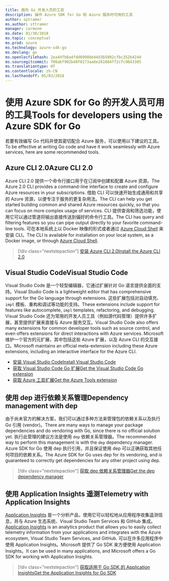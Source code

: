 ```yaml
---
title: 面向 Go 开发人员的工具
description: 操作 Azure SDK for Go 和 Azure 服务时可用的工具
author: sptramer
ms.author: sttramer
manager: carmonm
ms.date: 01/30/2018
ms.topic: conceptual
ms.prod: azure
ms.technology: azure-sdk-go
ms.devlang: go
ms.openlocfilehash: 2ea44fb8a4fdd6098bb44d3b5092cfbc352b424d
ms.sourcegitcommit: f08abf902b48f8173aa6e261084ff2cfc9043305
ms.translationtype: HT
ms.contentlocale: zh-CN
ms.lasthandoff: 05/03/2018
---
```

# <a name="tools-for-developers-using-the-azure-sdk-for-go"></a><span data-ttu-id="9f031-103">使用 Azure SDK for Go 的开发人员可用的工具</span><span class="sxs-lookup"><span data-stu-id="9f031-103">Tools for developers using the Azure SDK for Go</span></span>

<span data-ttu-id="9f031-104">若要有效编写 Go 代码并使其密切配合 Azure 服务，可以使用以下建议的工具。</span><span class="sxs-lookup"><span data-stu-id="9f031-104">To be effective at writing Go code and have it work seamlessly with Azure services, here are some recommended tools.</span></span>

## <a name="azure-cli-20"></a><span data-ttu-id="9f031-105">Azure CLI 2.0</span><span class="sxs-lookup"><span data-stu-id="9f031-105">Azure CLI 2.0</span></span>

<span data-ttu-id="9f031-106">Azure CLI 2.0 提供一个命令行接口用于在订阅中创建和配置 Azure 资源。</span><span class="sxs-lookup"><span data-stu-id="9f031-106">The Azure 2.0 CLI provides a command-line interface to create and configure Azure resources in your subscriptions.</span></span> <span data-ttu-id="9f031-107">借助 CLI 可以快速开始生成通用和共享的 Azure 资源，以便专注于服务的更复杂用法。</span><span class="sxs-lookup"><span data-stu-id="9f031-107">The CLI can help you get started building common and shared Azure resources quickly, so that you can focus on more complex usage of services.</span></span> <span data-ttu-id="9f031-108">CLI 提供查询和筛选功能，使用它可以通过管道将输出直接传送到偏好的命令行工具。</span><span class="sxs-lookup"><span data-stu-id="9f031-108">The CLI has query and filtering features so you can pipe output directly to your favorite command-line tools.</span></span> <span data-ttu-id="9f031-109">可在本地系统上以 Docker 映像的形式或者通过 [Azure Cloud Shell](https://docs.microsoft.com/en-us/azure/cloud-shell/overview) 来安装 CLI。</span><span class="sxs-lookup"><span data-stu-id="9f031-109">The CLI is available for installation on your local system, as a Docker image, or through [Azure Cloud Shell](https://docs.microsoft.com/en-us/azure/cloud-shell/overview).</span></span>

> [!div class="nextstepaction"]
> [<span data-ttu-id="9f031-110">安装 Azure CLI 2.0</span><span class="sxs-lookup"><span data-stu-id="9f031-110">Install the Azure CLI 2.0</span></span>](/cli/azure/install-azure-cli)

## <a name="visual-studio-code"></a><span data-ttu-id="9f031-111">Visual Studio Code</span><span class="sxs-lookup"><span data-stu-id="9f031-111">Visual Studio Code</span></span>

<span data-ttu-id="9f031-112">Visual Studio Code 是一个轻型编辑器，它通过扩展针对 Go 语言提供全面的支持。</span><span class="sxs-lookup"><span data-stu-id="9f031-112">Visual Studio Code is a lightweight editor that has comprehensive support for the Go language through extensions.</span></span> <span data-ttu-id="9f031-113">这些扩展包括对自动填充、`impl` 模板、重构和调试等功能的支持。</span><span class="sxs-lookup"><span data-stu-id="9f031-113">These extensions include support for features like autocomplete, `impl` templates, refactoring, and debugging.</span></span> <span data-ttu-id="9f031-114">Visual Studio Code 还为常用的开发人员工具（例如源代码管理）提供许多扩展，甚至提供扩展来直接与 Azure 服务交互。</span><span class="sxs-lookup"><span data-stu-id="9f031-114">Visual Studio Code also offers many extensions for common developer tools such as source control, and even offers extensions for direct interactions with Azure services.</span></span> <span data-ttu-id="9f031-115">Microsoft 维护一个官方的元扩展，其中包括这些 Azure 扩展，以及 Azure CLI 的交互接口。</span><span class="sxs-lookup"><span data-stu-id="9f031-115">Microsoft maintains an official meta-extension including these Azure extensions, including an interactive interface for the Azure CLI.</span></span>

* [<span data-ttu-id="9f031-116">安装 Visual Studio Code</span><span class="sxs-lookup"><span data-stu-id="9f031-116">Install Visual Studio Code</span></span>](https://code.visualstudio.com/Download)
* [<span data-ttu-id="9f031-117">获取 Visual Studio Code Go 扩展</span><span class="sxs-lookup"><span data-stu-id="9f031-117">Get the Visual Studio Code Go extension</span></span>](https://code.visualstudio.com/docs/languages/go)
* [<span data-ttu-id="9f031-118">获取 Azure 工具扩展</span><span class="sxs-lookup"><span data-stu-id="9f031-118">Get the Azure Tools extension</span></span>](https://marketplace.visualstudio.com/items?itemName=ms-vscode.vscode-azureextensionpack)

## <a name="dependency-management-with-dep"></a><span data-ttu-id="9f031-119">使用 dep 进行依赖关系管理</span><span class="sxs-lookup"><span data-stu-id="9f031-119">Dependency management with dep</span></span>

<span data-ttu-id="9f031-120">由于尚未官方的解决方案，我们可以通过多种方法来管理包的依赖关系以及执行 Go 引用 (vendor)。</span><span class="sxs-lookup"><span data-stu-id="9f031-120">There are many ways to manage your package dependencies and do vendoring with Go, since there is no official solution yet.</span></span> <span data-ttu-id="9f031-121">执行此管理的建议方法是使用 `dep` 依赖关系管理器。</span><span class="sxs-lookup"><span data-stu-id="9f031-121">The recommended way to perform this management is with the `dep` dependency manager.</span></span> <span data-ttu-id="9f031-122">Azure SDK for Go 使用 dep 执行引用，并且保证使用 dep 可以正确获取其他任何项目的依赖关系。</span><span class="sxs-lookup"><span data-stu-id="9f031-122">The Azure SDK for Go uses dep for its vendoring, and is guaranteed to correctly get dependencies for any other project using dep.</span></span>

> [!div class="nextstepaction"]
> [<span data-ttu-id="9f031-123">获取 dep 依赖关系管理器</span><span class="sxs-lookup"><span data-stu-id="9f031-123">Get the dep dependency manager</span></span>](https://github.com/tools/godep)

## <a name="telemetry-with-application-insights"></a><span data-ttu-id="9f031-124">使用 Application Insights 遥测</span><span class="sxs-lookup"><span data-stu-id="9f031-124">Telemetry with Application Insights</span></span>

<span data-ttu-id="9f031-125">[Application Insights](https://azure.microsoft.com/en-us/services/application-insights/) 是一个分析产品，使用它可以轻松地从应用程序收集遥测信息，并与 Azure 生态系统、Visual Studio Team Services 和 GitHub 集成。</span><span class="sxs-lookup"><span data-stu-id="9f031-125">[Application Insights](https://azure.microsoft.com/en-us/services/application-insights/) is an analytics product that allows you to easily collect telemetry information from your applications and integrates with the Azure ecosystem, Visual Studio Team Services, and GitHub.</span></span> <span data-ttu-id="9f031-126">可以在许多应用程序中使用 Application Insights。Microsoft 提供了 Go SDK 来方便使用 Application Insights。</span><span class="sxs-lookup"><span data-stu-id="9f031-126">It can be used in many applications, and Microsoft offers a Go SDK for working with Application Insights.</span></span>

> [!div class="nextstepaction"]
> [<span data-ttu-id="9f031-127">获取适用于 Go SDK 的 Application Insights</span><span class="sxs-lookup"><span data-stu-id="9f031-127">Get the Application Insights for Go SDK</span></span>](https://github.com/Microsoft/ApplicationInsights-Go) 
